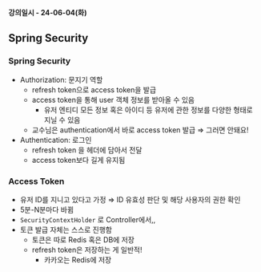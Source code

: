 **강의일시 - 24-06-04(화)**



## Spring Security



### Spring Security

- Authorization: 문지기 역할
  - refresh token으로 access token을 발급
  - access token을 통해 user 객체 정보를 받아올 수 있음
    - 유저 엔티디 모든 정보 혹은 아이디 등 유저에 관한 정보를 다양한 형태로 지닐 수 있음
  - 교수님은 authentication에서 바로 access token 발급 ⇒ 그러면 안돼요!
- Authentication: 로그인
  - refresh token 을 헤더에 담아서 전달
  - access token보다 길게 유지됨



### **Access Token**

- 유저 ID를 지니고 있다고 가정 ⇒ ID 유효성 판단 및 해당 사용자의 권한 확인
- 5분-N분마다 바뀜
- `SecurityContextHolder` 로 Controller에서,,
- 토큰 발급 자체는 스스로 진행함
  - 토큰은 따로 Redis 혹은 DB에 저장
  - refresh token은 저장하는 게 일반적!
    - 카카오는 Redis에 저장